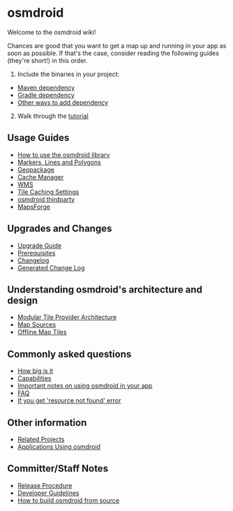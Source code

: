 # osmdroid

Welcome to the osmdroid wiki!

Chances are good that you want to get a map up and running in your app as soon as possible. If that's the case, consider reading the following guides (they're short!) in this order.

1. Include the binaries in your project:
  * [Maven dependency](How-to-include-OsmDroid-in-a-Maven-Android-project)
  * [Gradle dependency](How-to-add-the-osmdroid-library-via-Gradle)
  * [Other ways to add dependency](How-to-include-OsmDroid-in-a-non-Gradle,-non-Maven-project)
2. Walk through the [tutorial](How-to-use-the-osmdroid-library)


## Usage Guides
 * [How to use the osmdroid library](How-to-use-the-osmdroid-library)
 * [Markers, Lines and Polygons](Markers,-Lines-and-Polygons)
 * [Geopackage](Geopackage-Support)
 * [Cache Manager](Cache-Manager)
 * [WMS](WMS-Support)
 * [Tile Caching Settings](Tile-Caching-Settings)
 * [osmdroid thirdparty](osmdroid-thirdparty)
 * [MapsForge](Mapsforge)

## Upgrades and Changes
 * [Upgrade Guide](Upgrade-Guide)
 * [Prerequisites](Prerequisites)
 * [Changelog](Changelog)
 * [Generated Change Log](Generated-Change-Log)

## Understanding osmdroid's architecture and design
 * [Modular Tile Provider Architecture](Modular-Tile-Provider-Architecture)
 * [Map Sources](Map-Sources)
 * [Offline Map Tiles](Offline-Map-Tiles)

## Commonly asked questions
 * [How big is it](How-big-is-it)
 * [Capabilities](capabilities)
 * [Important notes on using osmdroid in your app](Important-notes-on-using-osmdroid-in-your-app)
 * [FAQ](FAQ)
 * [If you get 'resource not found' error](If-you-get-'resource-not-found'-error)

## Other information
 * [Related Projects](Related-Projects)
 * [Applications Using osmdroid](Applications-Using-osmdroid)

## Committer/Staff Notes
 * [Release Procedure](Release-Procedure)
 * [Developer Guidelines](Developer-Guidelines)
 * [How to build osmdroid from source](How-to-build-osmdroid-from-source)